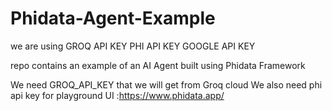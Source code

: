 # Phidata-Agent-Example

we are using 
GROQ API KEY
PHI API KEY
GOOGLE API KEY 

repo contains an example of an AI Agent built using Phidata Framework

We need GROQ_API_KEY that we will get from Groq cloud
We also need phi api key for playground UI :https://www.phidata.app/

